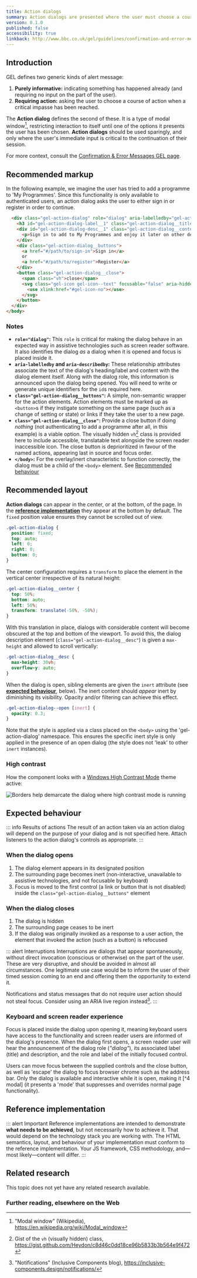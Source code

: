 ```yaml
---
title: Action dialogs
summary: Action dialogs are presented where the user must choose a course of action
version: 0.1.0
published: false
accessibility: true
linkback: http://www.bbc.co.uk/gel/guidelines/confirmation-and-error-messages
---
```


## Introduction

GEL defines two generic kinds of alert message:

1. **Purely informative:** indicating something has happened already (and requiring no input on the part of the user).
2. **Requiring action:** asking the user to choose a course of action when a critical impasse has been reached.

The **Action dialog** defines the second of these. It is a type of modal window[^1], restricting interaction to itself until one of the options it presents the user has been chosen. **Action dialogs** should be used sparingly, and only where the user's immediate input is critical to the continuation of their session.

For more context, consult the [Confirmation & Error Messages GEL page](http://www.bbc.co.uk/gel/guidelines/confirmation-and-error-messages).

## Recommended markup

In the following example, we imagine the user has tried to add a programme to 'My Programmes'. Since this functionality is only available to authenticated users, an action dialog asks the user to either sign in or register in order to continue.

```html
  <div class="gel-action-dialog" role="dialog" aria-labelledby="gel-action-dialog__label-1" aria-describedby="gel-action-dialog__desc-1">
    <h3 id="gel-action-dialog-label__1" class="gel-action-dialog__title">Add to enjoy later</h2>
    <div id="gel-action-dialog-desc__1" class="gel-action-dialog__content">
      <p>Sign in to add to My Programmes and enjoy it later on other devices</p>
    </div>
    <div class="gel-action-dialog__buttons">
      <a href="#/path/to/sign-in">Sign in</a>
      or 
      <a href="#/path/to/register">Register</a>
    </div>
    <button class="gel-action-dialog__close">
      <span class="vh">close</span>
      <svg class="gel-icon gel-icon--text" focusable="false" aria-hidden="true">
        <use xlink:href="#gel-icon-no"></use>
      </svg>
    </button>
  </div>
</body>
```

### Notes

* **`role="dialog"`:** This `role` is critical for making the dialog behave in an expected way in assistive technologies such as screen reader software. It also identifies the dialog _as_ a dialog when it is opened and focus is placed inside it.
* **`aria-labelledby` and `aria-describedby`:** These relationship attributes associate the text of the dialog's heading/label and content with the dialog element itself. Along with the dialog role, this information is announced upon the dialog being opened. You will need to write or generate unique identifiers for the `id`s required here.
* **`class="gel-action-dialog__buttons"`:** A simple, non-semantic wrapper for the action elements. Action elements must be marked up as `<button>`s if they instigate something on the same page (such as a change of setting or state) or links if they take the user to a new page.
* **`class="gel-action-dialog__close"`:** Provide a close button if doing _nothing_ (not authenticating to add a programme after all, in this example) is a viable option. The visually hidden `vh`[^2] class is provided here to include accessible, translatable text alongside the screen reader inaccessible icon. The close button is deprioritized in favour of the named actions, appearing last in source and focus order.
* **`</body>`:** For the overlay/inert characteristic to function correctly, the dialog must be a child of the `<body>` element. See [Recommended behaviour](#expected-behaviour)

## Recommended layout

**Action dialogs** can appear in the center, or at the bottom, of the page. In the [**reference implementation**](#reference-implementation) they appear at the bottom by default. The `fixed` position value ensures they cannot be scrolled out of view.

```css
.gel-action-dialog {
  position: fixed;
  top: auto;
  left: 0;
  right: 0;
  bottom: 0;
}
```

The center configuration requires a `transform` to place the element in the vertical center irrespective of its natural height:

```css
.gel-action-dialog__center {
  top: 50%;
  bottom: auto;
  left: 50%;
  transform: translate(-50%, -50%);
}
```

With this translation in place, dialogs with considerable content will become obscured at the top and bottom of the viewport. To avoid this, the dialog description element (`class="gel-action-dialog__desc"`) is given a `max-height` and allowed to scroll vertically:

```css
.gel-action-dialog__desc {
  max-height: 30vh;
  overflow-y: auto;
}
```

When the dialog is open, sibling elements are given the `inert` attribute (see [**expected behaviour**](#expected-behaviour), below). The inert content should _appear_ inert by diminishing its visibility. Opacity and/or filtering can achieve this effect.

```css
.gel-action-dialog--open [inert] {
  opacity: 0.3;
}
```

Note that the style is applied via a class placed on the `<body>` using the 'gel-action-dialog' namespace. This ensures the specific inert style is only applied in the presence of an open dialog (the style does not 'leak' to other `inert` instances).

### High contrast

How the component looks with a [Windows High Contrast Mode](https://support.microsoft.com/en-gb/help/13862/windows-use-high-contrast-mode) theme active:

![Borders help demarcate the dialog where high contrast mode is running]({{site.basedir}}static/images/hcm_action-dialogs.png)

## Expected behaviour

::: info Results of actions
The result of an action taken via an action dialog will depend on the purpose of your dialog and is not specified here. Attach listeners to the action dialog's controls as appropriate.
:::

### When the dialog opens

1. The dialog element appears in its designated position
2. The surrounding page becomes inert (non-interactive, unavailable to assistive technologies, and not focusable by keyboard)
3. Focus is moved to the first control (a link or button that is not disabled) inside the `class="gel-action-dialog__buttons"` element

### When the dialog closes

1. The dialog is hidden
2. The surrounding page ceases to be inert
3. If the dialog was originally invoked as a response to a user action, the element that invoked the action (such as a button) is refocused

::: alert Interruptions
Interruptions are dialogs that appear spontaneously, without direct invocation (conscious or otherwise) on the part of the user. These are very disruptive, and should be avoided in almost all circumstances. One legitimate use case would be to inform the user of their timed session coming to an end and offering them the opportunity to extend it.

Notifications and status messages that do not require user action should not steal focus. Consider using an ARIA live region instead[^3].
:::

### Keyboard and screen reader experience

Focus is placed inside the dialog upon opening it, meaning keyboard users have access to the functionality and screen reader users are informed of the dialog's presence. When the dialog first opens, a screen reader user will hear the announcement of the dialog role (_"dialog"_), its associated label (title) and description, and the role and label of the initially focused control. 

Users can move focus between the supplied controls and the close button, as well as 'escape' the dialog to focus browser chrome such as the address bar. Only the dialog is available and interactive while it is open, making it [^4 modal] (it presents a 'mode' that suppresses and overrides normal page functionality).

## Reference implementation

::: alert Important
Reference implementations are intended to demonstrate **what needs to be achieved**, but not necessarily how to achieve it. That would depend on the technology stack you are working with. The HTML semantics, layout, and behaviour of your implementation must conform to the reference implementation. Your JS framework, CSS methodology, and—most likely—content will differ.
:::

<include src="components/demos/action-dialogs.html">

<cta label="Open in new window" href="../demos/action-dialogs/">


## Related research

This topic does not yet have any related research available.

### Further reading, elsewhere on the Web

[^1]: "Modal window" (Wikipedia), <https://en.wikipedia.org/wiki/Modal_window>
[^2]: Gist of the `vh` (visually hidden) class,  <https://gist.github.com/Heydon/c8d46c0dd18ce96b5833b3b564e9f472> 
[^3]: "Notifications" (Inclusive Components blog), <https://inclusive-components.design/notifications/>
[^4]: "The current state of modal dialog accessibility" <https://developer.paciellogroup.com/blog/2018/06/the-current-state-of-modal-dialog-accessibility/>
